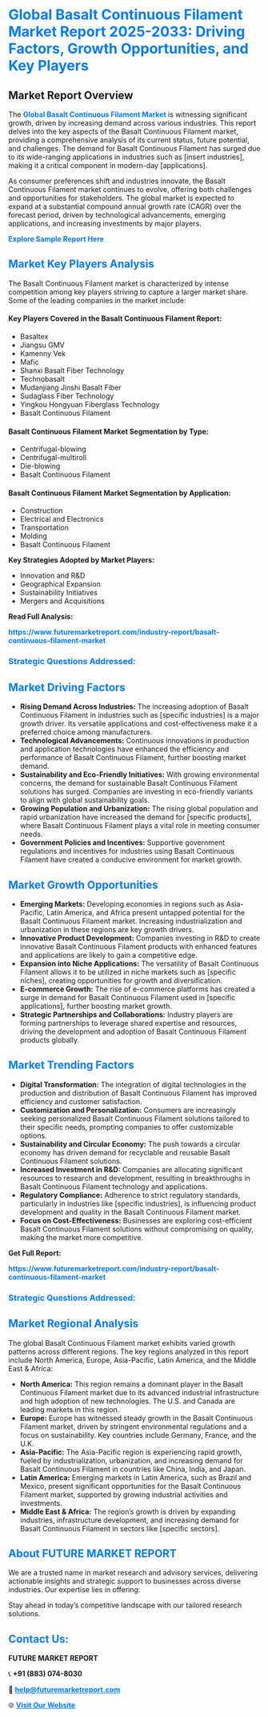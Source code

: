 <h1 style="color: #007BFF;">Global Basalt Continuous Filament Market Report 2025-2033: Driving Factors, Growth Opportunities, and Key Players</h1>

<section id="overview">
<h2>Market Report Overview</h2>
<p>The <a href="https://www.futuremarketreport.com/industry-report/basalt-continuous-filament-market" style="color: #007BFF; text-decoration: none;"><strong>Global Basalt Continuous Filament Market</strong></a> is witnessing significant growth, driven by increasing demand across various industries. This report delves into the key aspects of the Basalt Continuous Filament market, providing a comprehensive analysis of its current status, future potential, and challenges. The demand for Basalt Continuous Filament has surged due to its wide-ranging applications in industries such as [insert industries], making it a critical component in modern-day [applications].</p>
<p>As consumer preferences shift and industries innovate, the Basalt Continuous Filament market continues to evolve, offering both challenges and opportunities for stakeholders. The global market is expected to expand at a substantial compound annual growth rate (CAGR) over the forecast period, driven by technological advancements, emerging applications, and increasing investments by major players.</p>
</section>

<section id="overview">
<p><a href="https://www.futuremarketreport.com/request-sample/reportId=107085" style="color: #007BFF; text-decoration: none;"><strong>Explore Sample Report Here</strong></a></p>
</section>

<section id="key-players">
<h2 style="color: #007BFF;">Market Key Players Analysis</h2>
<p>The Basalt Continuous Filament market is characterized by intense competition among key players striving to capture a larger market share. Some of the leading companies in the market include:</p>
<h4>Key Players Covered in the Basalt Continuous Filament Report:</h4>
<ul><li>Basaltex</li><li>Jiangsu GMV</li><li>Kamenny Vek</li><li>Mafic</li><li>Shanxi Basalt Fiber Technology</li><li>Technobasalt</li><li>Mudanjiang Jinshi Basalt Fiber</li><li>Sudaglass Fiber Technology</li><li>Yingkou Hongyuan Fiberglass Technology</li><li>Basalt Continuous Filament</li></ul>
<h4>Basalt Continuous Filament Market Segmentation by Type:</h4>
<ul><li>Centrifugal-blowing</li><li>Centrifugal-multiroll</li><li>Die-blowing</li><li>Basalt Continuous Filament</li></ul>

<h4>Basalt Continuous Filament Market Segmentation by Application:</h4>
<ul><li>Construction</li><li>Electrical and Electronics</li><li>Transportation</li><li>Molding</li><li>Basalt Continuous Filament</li></ul>
<p><strong>Key Strategies Adopted by Market Players:</strong></p>
<ul>
<li>Innovation and R&D</li>
<li>Geographical Expansion</li>
<li>Sustainability Initiatives</li>
<li>Mergers and Acquisitions</li>
</ul>
</section>

<section>
<p><strong>Read Full Analysis: </strong></p><a href="https://www.futuremarketreport.com/industry-report/basalt-continuous-filament-market" style="color: #007BFF; text-decoration: none;"><strong>https://www.futuremarketreport.com/industry-report/basalt-continuous-filament-market</strong></a>
<h3 style="color: #007BFF;">Strategic Questions Addressed:</h3>
</section>

<section id="driving-factors">
<h2 style="color: #007BFF;">Market Driving Factors</h2>
<ul>
<li><strong>Rising Demand Across Industries:</strong> The increasing adoption of Basalt Continuous Filament in industries such as [specific industries] is a major growth driver. Its versatile applications and cost-effectiveness make it a preferred choice among manufacturers.</li>
<li><strong>Technological Advancements:</strong> Continuous innovations in production and application technologies have enhanced the efficiency and performance of Basalt Continuous Filament, further boosting market demand.</li>
<li><strong>Sustainability and Eco-Friendly Initiatives:</strong> With growing environmental concerns, the demand for sustainable Basalt Continuous Filament solutions has surged. Companies are investing in eco-friendly variants to align with global sustainability goals.</li>
<li><strong>Growing Population and Urbanization:</strong> The rising global population and rapid urbanization have increased the demand for [specific products], where Basalt Continuous Filament plays a vital role in meeting consumer needs.</li>
<li><strong>Government Policies and Incentives:</strong> Supportive government regulations and incentives for industries using Basalt Continuous Filament have created a conducive environment for market growth.</li>
</ul>
</section>

<section id="growth-opportunities">
<h2 style="color: #007BFF;">Market Growth Opportunities</h2>
<ul>
<li><strong>Emerging Markets:</strong> Developing economies in regions such as Asia-Pacific, Latin America, and Africa present untapped potential for the Basalt Continuous Filament market. Increasing industrialization and urbanization in these regions are key growth drivers.</li>
<li><strong>Innovative Product Development:</strong> Companies investing in R&D to create innovative Basalt Continuous Filament products with enhanced features and applications are likely to gain a competitive edge.</li>
<li><strong>Expansion into Niche Applications:</strong> The versatility of Basalt Continuous Filament allows it to be utilized in niche markets such as [specific niches], creating opportunities for growth and diversification.</li>
<li><strong>E-commerce Growth:</strong> The rise of e-commerce platforms has created a surge in demand for Basalt Continuous Filament used in [specific applications], further boosting market growth.</li>
<li><strong>Strategic Partnerships and Collaborations:</strong> Industry players are forming partnerships to leverage shared expertise and resources, driving the development and adoption of Basalt Continuous Filament products globally.</li>
</ul>
</section>

<section id="trending-factors">
<h2 style="color: #007BFF;">Market Trending Factors</h2>
<ul>
<li><strong>Digital Transformation:</strong> The integration of digital technologies in the production and distribution of Basalt Continuous Filament has improved efficiency and customer satisfaction.</li>
<li><strong>Customization and Personalization:</strong> Consumers are increasingly seeking personalized Basalt Continuous Filament solutions tailored to their specific needs, prompting companies to offer customizable options.</li>
<li><strong>Sustainability and Circular Economy:</strong> The push towards a circular economy has driven demand for recyclable and reusable Basalt Continuous Filament solutions.</li>
<li><strong>Increased Investment in R&D:</strong> Companies are allocating significant resources to research and development, resulting in breakthroughs in Basalt Continuous Filament technology and applications.</li>
<li><strong>Regulatory Compliance:</strong> Adherence to strict regulatory standards, particularly in industries like [specific industries], is influencing product development and quality in the Basalt Continuous Filament market.</li>
<li><strong>Focus on Cost-Effectiveness:</strong> Businesses are exploring cost-efficient Basalt Continuous Filament solutions without compromising on quality, making the market more competitive.</li>
</ul>
</section>

<section>
<p><strong>Get Full Report: </strong></p><a href="https://www.futuremarketreport.com/industry-report/basalt-continuous-filament-market" style="color: #007BFF; text-decoration: none;"><strong>https://www.futuremarketreport.com/industry-report/basalt-continuous-filament-market</strong></a>
<h3 style="color: #007BFF;">Strategic Questions Addressed:</h3>
</section>


<section id="regional-analysis">
<h2 style="color: #007BFF;">Market Regional Analysis</h2>
<p>The global Basalt Continuous Filament market exhibits varied growth patterns across different regions. The key regions analyzed in this report include North America, Europe, Asia-Pacific, Latin America, and the Middle East & Africa:</p>
<ul>
<li><strong>North America:</strong> This region remains a dominant player in the Basalt Continuous Filament market due to its advanced industrial infrastructure and high adoption of new technologies. The U.S. and Canada are leading markets in this region.</li>
<li><strong>Europe:</strong> Europe has witnessed steady growth in the Basalt Continuous Filament market, driven by stringent environmental regulations and a focus on sustainability. Key countries include Germany, France, and the U.K.</li>
<li><strong>Asia-Pacific:</strong> The Asia-Pacific region is experiencing rapid growth, fueled by industrialization, urbanization, and increasing demand for Basalt Continuous Filament in countries like China, India, and Japan.</li>
<li><strong>Latin America:</strong> Emerging markets in Latin America, such as Brazil and Mexico, present significant opportunities for the Basalt Continuous Filament market, supported by growing industrial activities and investments.</li>
<li><strong>Middle East & Africa:</strong> The region’s growth is driven by expanding industries, infrastructure development, and increasing demand for Basalt Continuous Filament in sectors like [specific sectors].</li>
</ul>
</section>

<footer>
<h2 style="color: #007BFF;">About FUTURE MARKET REPORT</h2>
<p>We are a trusted name in market research and advisory services, delivering actionable insights and strategic support to businesses across diverse industries. Our expertise lies in offering:</p>

<p>Stay ahead in today’s competitive landscape with our tailored research solutions.</p>

<h2 style="color: #007BFF;">Contact Us:</h2>
<p><strong>FUTURE MARKET REPORT</strong></p>
<p>📞 <strong>+91 (883) 074-8030</strong></p>
<p>📧 <strong><a href="mailto:help@futuremarketreport.com" style="color: #007BFF;">help@futuremarketreport.com</a></strong></p>
<p>🌐 <strong><a href="https://www.futuremarketreport.com/" style="color: #007BFF;">Visit Our Website</a></strong></p>
</footer>